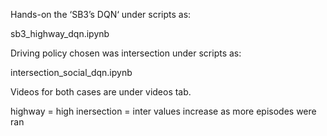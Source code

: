 Hands-on the ‘SB3’s DQN‘ under scripts as:

sb3_highway_dqn.ipynb

Driving policy chosen was intersection under scripts as:

intersection_social_dqn.ipynb

Videos for both cases are under videos tab.

highway = high
inersection = inter
values increase as more episodes were ran
